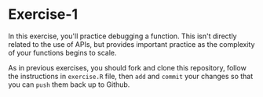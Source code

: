 # Exercise-1
In this exercise, you'll practice debugging a function. This isn't directly related to the use of APIs, but provides important practice as the complexity of your functions begins to scale.

As in previous exercises, you should fork and clone this repository, follow the instructions in `exercise.R` file, then `add` and `commit` your changes so that you can `push` them back up to Github.
